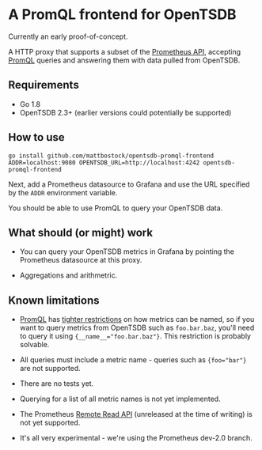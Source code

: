# A PromQL frontend for OpenTSDB

Currently an early proof-of-concept.

A HTTP proxy that supports a subset of the [Prometheus API][], accepting [PromQL][] queries and answering them with data pulled from OpenTSDB.

[Prometheus API]: https://prometheus.io/
[PromQL]: https://prometheus.io/docs/querying/basics/

## Requirements

* Go 1.8
* OpenTSDB 2.3+ (earlier versions could potentially be supported)

## How to use

    go install github.com/mattbostock/opentsdb-promql-frontend
    ADDR=localhost:9080 OPENTSDB_URL=http://localhost:4242 opentsdb-promql-frontend

Next, add a Prometheus datasource to Grafana and use the URL specified by the `ADDR` environment variable.

You should be able to use PromQL to query your OpenTSDB data.

## What should (or might) work

* You can query your OpenTSDB metrics in Grafana by pointing the Prometheus datasource at this proxy.

* Aggregations and arithmetric.

## Known limitations

* [PromQL][] has [tighter restrictions][] on how metrics can be named, so if you want to query metrics from OpenTSDB such as `foo.bar.baz`, you'll need to query it using `{__name__="foo.bar.baz"}`. This restriction is probably solvable.

* All queries must include a metric name - queries such as `{foo="bar"}` are not supported.

* There are no tests yet.

* Querying for a list of all metric names is not yet implemented.

* The Prometheus [Remote Read API][] (unreleased at the time of writing) is not yet supported.

* It's all very experimental - we're using the Prometheus dev-2.0 branch.

[tighter restrictions]: https://prometheus.io/docs/concepts/data_model/
[Remote Read API]: https://github.com/prometheus/prometheus/pull/2499
